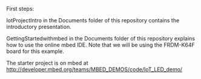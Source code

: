 First steps:

IotProjectIntro in the Documents folder of this repository contains the introductory presentation.


GettingStartedwithmbed in the Documents folder of this repository explains how to use the online mbed IDE. Note that we will be using the FRDM-K64F board for this example.

The starter project is on mbed at http://developer.mbed.org/teams/MBED_DEMOS/code/IoT_LED_demo/